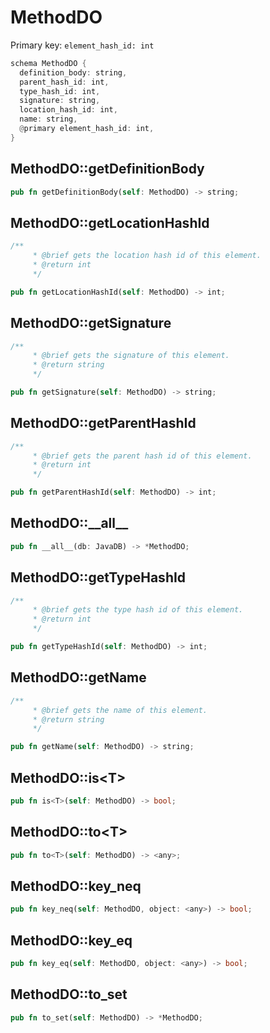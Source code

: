 # MethodDO

Primary key: `element_hash_id: int`

```rust
schema MethodDO {
  definition_body: string,
  parent_hash_id: int,
  type_hash_id: int,
  signature: string,
  location_hash_id: int,
  name: string,
  @primary element_hash_id: int,
}
```
## MethodDO::getDefinitionBody

```rust
pub fn getDefinitionBody(self: MethodDO) -> string;
```
## MethodDO::getLocationHashId

```rust
/**
     * @brief gets the location hash id of this element.
     * @return int
     */
```
```rust
pub fn getLocationHashId(self: MethodDO) -> int;
```
## MethodDO::getSignature

```rust
/**
     * @brief gets the signature of this element.
     * @return string
     */
```
```rust
pub fn getSignature(self: MethodDO) -> string;
```
## MethodDO::getParentHashId

```rust
/**
     * @brief gets the parent hash id of this element.
     * @return int
     */
```
```rust
pub fn getParentHashId(self: MethodDO) -> int;
```
## MethodDO::\_\_all\_\_

```rust
pub fn __all__(db: JavaDB) -> *MethodDO;
```
## MethodDO::getTypeHashId

```rust
/**
     * @brief gets the type hash id of this element.
     * @return int
     */
```
```rust
pub fn getTypeHashId(self: MethodDO) -> int;
```
## MethodDO::getName

```rust
/**
     * @brief gets the name of this element.
     * @return string
     */
```
```rust
pub fn getName(self: MethodDO) -> string;
```
## MethodDO::is\<T\>

```rust
pub fn is<T>(self: MethodDO) -> bool;
```
## MethodDO::to\<T\>

```rust
pub fn to<T>(self: MethodDO) -> <any>;
```
## MethodDO::key\_neq

```rust
pub fn key_neq(self: MethodDO, object: <any>) -> bool;
```
## MethodDO::key\_eq

```rust
pub fn key_eq(self: MethodDO, object: <any>) -> bool;
```
## MethodDO::to\_set

```rust
pub fn to_set(self: MethodDO) -> *MethodDO;
```
